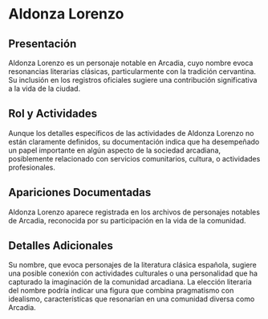 # Aldonza Lorenzo

## Presentación
Aldonza Lorenzo es un personaje notable en Arcadia, cuyo nombre evoca resonancias literarias clásicas, particularmente con la tradición cervantina. Su inclusión en los registros oficiales sugiere una contribución significativa a la vida de la ciudad.

## Rol y Actividades
Aunque los detalles específicos de las actividades de Aldonza Lorenzo no están claramente definidos, su documentación indica que ha desempeñado un papel importante en algún aspecto de la sociedad arcadiana, posiblemente relacionado con servicios comunitarios, cultura, o actividades profesionales.

## Apariciones Documentadas
Aldonza Lorenzo aparece registrada en los archivos de personajes notables de Arcadia, reconocida por su participación en la vida de la comunidad.

## Detalles Adicionales
Su nombre, que evoca personajes de la literatura clásica española, sugiere una posible conexión con actividades culturales o una personalidad que ha capturado la imaginación de la comunidad arcadiana. La elección literaria del nombre podría indicar una figura que combina pragmatismo con idealismo, características que resonarían en una comunidad diversa como Arcadia.